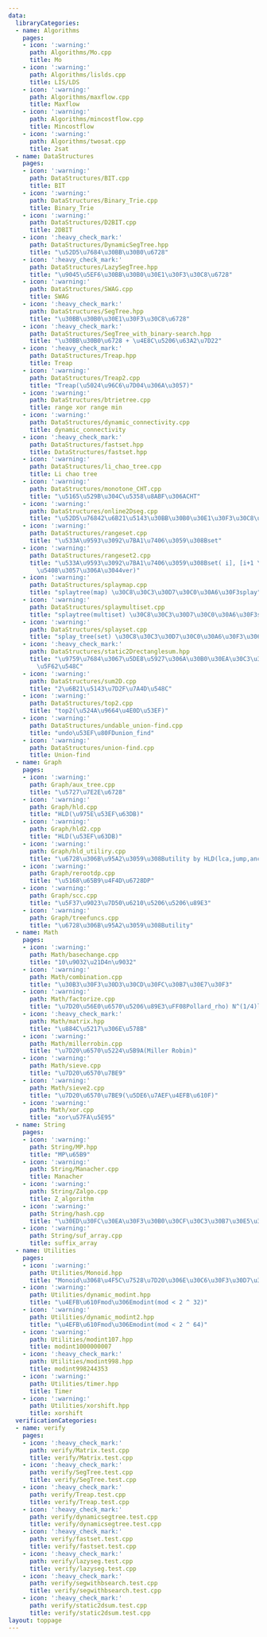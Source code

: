 ```yaml
---
data:
  libraryCategories:
  - name: Algorithms
    pages:
    - icon: ':warning:'
      path: Algorithms/Mo.cpp
      title: Mo
    - icon: ':warning:'
      path: Algorithms/lislds.cpp
      title: LIS/LDS
    - icon: ':warning:'
      path: Algorithms/maxflow.cpp
      title: Maxflow
    - icon: ':warning:'
      path: Algorithms/mincostflow.cpp
      title: Mincostflow
    - icon: ':warning:'
      path: Algorithms/twosat.cpp
      title: 2sat
  - name: DataStructures
    pages:
    - icon: ':warning:'
      path: DataStructures/BIT.cpp
      title: BIT
    - icon: ':warning:'
      path: DataStructures/Binary_Trie.cpp
      title: Binary_Trie
    - icon: ':warning:'
      path: DataStructures/D2BIT.cpp
      title: 2DBIT
    - icon: ':heavy_check_mark:'
      path: DataStructures/DynamicSegTree.hpp
      title: "\u52D5\u7684\u30BB\u30B0\u6728"
    - icon: ':heavy_check_mark:'
      path: DataStructures/LazySegTree.hpp
      title: "\u9045\u5EF6\u30BB\u30B0\u30E1\u30F3\u30C8\u6728"
    - icon: ':warning:'
      path: DataStructures/SWAG.cpp
      title: SWAG
    - icon: ':heavy_check_mark:'
      path: DataStructures/SegTree.hpp
      title: "\u30BB\u30B0\u30E1\u30F3\u30C8\u6728"
    - icon: ':heavy_check_mark:'
      path: DataStructures/SegTree_with_binary-search.hpp
      title: "\u30BB\u30B0\u6728 + \u4E8C\u5206\u63A2\u7D22"
    - icon: ':heavy_check_mark:'
      path: DataStructures/Treap.hpp
      title: Treap
    - icon: ':warning:'
      path: DataStructures/Treap2.cpp
      title: "Treap(\u5024\u96C6\u7D04\u306A\u3057)"
    - icon: ':warning:'
      path: DataStructures/btrietree.cpp
      title: range xor range min
    - icon: ':warning:'
      path: DataStructures/dynamic_connectivity.cpp
      title: dynamic_connectivity
    - icon: ':heavy_check_mark:'
      path: DataStructures/fastset.hpp
      title: DataStructures/fastset.hpp
    - icon: ':warning:'
      path: DataStructures/li_chao_tree.cpp
      title: Li chao tree
    - icon: ':warning:'
      path: DataStructures/monotone_CHT.cpp
      title: "\u5165\u529B\u304C\u5358\u8ABF\u306ACHT"
    - icon: ':warning:'
      path: DataStructures/online2Dseg.cpp
      title: "\u52D5\u76842\u6B21\u5143\u30BB\u30B0\u30E1\u30F3\u30C8\u6728"
    - icon: ':warning:'
      path: DataStructures/rangeset.cpp
      title: "\u533A\u9593\u3092\u7BA1\u7406\u3059\u308Bset"
    - icon: ':warning:'
      path: DataStructures/rangeset2.cpp
      title: "\u533A\u9593\u3092\u7BA1\u7406\u3059\u308Bset( i], [i+1 \u3092\u7D71\
        \u5408\u3057\u306A\u3044ver)"
    - icon: ':warning:'
      path: DataStructures/splaymap.cpp
      title: "splaytree(map) \u30C8\u30C3\u30D7\u30C0\u30A6\u30F3splay"
    - icon: ':warning:'
      path: DataStructures/splaymultiset.cpp
      title: "splaytree(multiset) \u30C8\u30C3\u30D7\u30C0\u30A6\u30F3splay"
    - icon: ':warning:'
      path: DataStructures/splayset.cpp
      title: "splay_tree(set) \u30C8\u30C3\u30D7\u30C0\u30A6\u30F3\u306Bsplay"
    - icon: ':heavy_check_mark:'
      path: DataStructures/static2Drectanglesum.hpp
      title: "\u9759\u7684\u3067\u5DE8\u5927\u306A\u30B0\u30EA\u30C3\u30C9\u306E\u77E9\
        \u5F62\u548C"
    - icon: ':warning:'
      path: DataStructures/sum2D.cpp
      title: "2\u6B21\u5143\u7D2F\u7A4D\u548C"
    - icon: ':warning:'
      path: DataStructures/top2.cpp
      title: "top2(\u524A\u9664\u4E0D\u53EF)"
    - icon: ':warning:'
      path: DataStructures/undable_union-find.cpp
      title: "undo\u53EF\u80FDunion_find"
    - icon: ':warning:'
      path: DataStructures/union-find.cpp
      title: Union-find
  - name: Graph
    pages:
    - icon: ':warning:'
      path: Graph/aux_tree.cpp
      title: "\u5727\u7E2E\u6728"
    - icon: ':warning:'
      path: Graph/hld.cpp
      title: "HLD(\u975E\u53EF\u63DB)"
    - icon: ':warning:'
      path: Graph/hld2.cpp
      title: "HLD(\u53EF\u63DB)"
    - icon: ':warning:'
      path: Graph/hld_utiliry.cpp
      title: "\u6728\u306B\u95A2\u3059\u308Butility by HLD(lca,jump,ances)"
    - icon: ':warning:'
      path: Graph/rerootdp.cpp
      title: "\u5168\u65B9\u4F4D\u6728DP"
    - icon: ':warning:'
      path: Graph/scc.cpp
      title: "\u5F37\u9023\u7D50\u6210\u5206\u5206\u89E3"
    - icon: ':warning:'
      path: Graph/treefuncs.cpp
      title: "\u6728\u306B\u95A2\u3059\u308Butility"
  - name: Math
    pages:
    - icon: ':warning:'
      path: Math/basechange.cpp
      title: "10\u9032\u21D4n\u9032"
    - icon: ':warning:'
      path: Math/combination.cpp
      title: "\u30B3\u30F3\u30D3\u30CD\u30FC\u30B7\u30E7\u30F3"
    - icon: ':warning:'
      path: Math/factorize.cpp
      title: "\u7D20\u56E0\u6570\u5206\u89E3\uFF08Pollard_rho) N^(1/4)logN"
    - icon: ':heavy_check_mark:'
      path: Math/matrix.hpp
      title: "\u884C\u5217\u306E\u578B"
    - icon: ':warning:'
      path: Math/millerrobin.cpp
      title: "\u7D20\u6570\u5224\u5B9A(Miller Robin)"
    - icon: ':warning:'
      path: Math/sieve.cpp
      title: "\u7D20\u6570\u7BE9"
    - icon: ':warning:'
      path: Math/sieve2.cpp
      title: "\u7D20\u6570\u7BE9(\u5DE6\u7AEF\u4EFB\u610F)"
    - icon: ':warning:'
      path: Math/xor.cpp
      title: "xor\u57FA\u5E95"
  - name: String
    pages:
    - icon: ':warning:'
      path: String/MP.hpp
      title: "MP\u65B9"
    - icon: ':warning:'
      path: String/Manacher.cpp
      title: Manacher
    - icon: ':warning:'
      path: String/Zalgo.cpp
      title: Z_algorithm
    - icon: ':warning:'
      path: String/hash.cpp
      title: "\u30ED\u30FC\u30EA\u30F3\u30B0\u30CF\u30C3\u30B7\u30E5\u306E\u578B"
    - icon: ':warning:'
      path: String/suf_array.cpp
      title: suffix_array
  - name: Utilities
    pages:
    - icon: ':warning:'
      path: Utilities/Monoid.hpp
      title: "Monoid\u3068\u4F5C\u7528\u7D20\u306E\u30C6\u30F3\u30D7\u30EC\u30FC\u30C8"
    - icon: ':warning:'
      path: Utilities/dynamic_modint.hpp
      title: "\u4EFB\u610Fmod\u306Emodint(mod < 2 ^ 32)"
    - icon: ':warning:'
      path: Utilities/dynamic_modint2.hpp
      title: "\u4EFB\u610Fmod\u306Emodint(mod < 2 ^ 64)"
    - icon: ':warning:'
      path: Utilities/modint107.hpp
      title: modint1000000007
    - icon: ':heavy_check_mark:'
      path: Utilities/modint998.hpp
      title: modint998244353
    - icon: ':warning:'
      path: Utilities/timer.hpp
      title: Timer
    - icon: ':warning:'
      path: Utilities/xorshift.hpp
      title: xorshift
  verificationCategories:
  - name: verify
    pages:
    - icon: ':heavy_check_mark:'
      path: verify/Matrix.test.cpp
      title: verify/Matrix.test.cpp
    - icon: ':heavy_check_mark:'
      path: verify/SegTree.test.cpp
      title: verify/SegTree.test.cpp
    - icon: ':heavy_check_mark:'
      path: verify/Treap.test.cpp
      title: verify/Treap.test.cpp
    - icon: ':heavy_check_mark:'
      path: verify/dynamicsegtree.test.cpp
      title: verify/dynamicsegtree.test.cpp
    - icon: ':heavy_check_mark:'
      path: verify/fastset.test.cpp
      title: verify/fastset.test.cpp
    - icon: ':heavy_check_mark:'
      path: verify/lazyseg.test.cpp
      title: verify/lazyseg.test.cpp
    - icon: ':heavy_check_mark:'
      path: verify/segwithbsearch.test.cpp
      title: verify/segwithbsearch.test.cpp
    - icon: ':heavy_check_mark:'
      path: verify/static2dsum.test.cpp
      title: verify/static2dsum.test.cpp
layout: toppage
---
```

